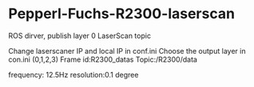 # Pepperl-Fuchs-R2300-laserscan
ROS dirver, publish layer 0 LaserScan topic

Change laserscaner IP and local IP in conf.ini
Choose the output layer in con.ini (0,1,2,3)
Frame id:R2300_datas
Topic:/R2300/data

frequency: 12.5Hz   resolution:0.1 degree
